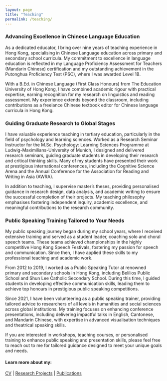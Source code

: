```yaml
---
layout: page
title: "Teaching"
permalink: /teaching/
---
```


### Advancing Excellence in Chinese Language Education
As a dedicated educator, I bring over nine years of teaching experience in Hong Kong, specialising in Chinese Language education across primary and secondary school curricula. My commitment to excellence in language education is reflected in my Language Proficiency Assessment for Teachers (Mandarin Chinese) certification and my outstanding achievement in the Putonghua Proficiency Test (PSC), where I was awarded Level 1B.

With a B.Ed. in Chinese Language (First Class Honours) from The Education University of Hong Kong, I have combined academic rigour with practical expertise, earning recognition for my research on linguistics and reading assessment. My experience extends beyond the classroom, including contributions as a freelance Chinese textbook editor for Chinese language curricula in Hong Kong.

### Guiding Graduate Research to Global Stages
I have valuable experience teaching in tertiary education, particularly in the field of psychology and learning sciences. Worked as a Research Seminar Instructor for the M.Sc. Psychology: Learning Sciences Programme at Ludwig-Maximilians-University of Munich, I designed and delivered research seminars, guiding graduate students in developing their research and critical thinking skills. Many of my students have presented their work at prestigious international conferences, including the Cognitive Science Arena and the Annual Conference for the Association for Reading and Writing in Asia (AWRA).

In addition to teaching, I supervise master’s theses, providing personalised guidance in research design, data analysis, and academic writing to ensure the successful completion of their projects. My teaching philosophy emphasises fostering independent inquiry, academic excellence, and meaningful contributions to the research community.

### Public Speaking Training Tailored to Your Needs
My public speaking journey began during my school years, where I received extensive training and served as a student leader, coaching solo and choral speech teams. These teams achieved championships in the highly competitive Hong Kong Speech Festivals, fostering my passion for speech and communication. Since then, I have applied these skills to my professional teaching and academic work.

From 2012 to 2019, I worked as a Public Speaking Tutor at renowned primary and secondary schools in Hong Kong, including Belilios Public School and Shun Lee Catholic Secondary School. During this time, I guided students in developing effective communication skills, leading them to achieve top honours in prestigious public speaking competitions.

Since 2021, I have been volunteering as a public speaking trainer, providing tailored advice to researchers of all levels in humanities and social sciences across global institutions. My training focuses on enhancing conference presentations, including delivering impactful talks in English, Cantonese, and Mandarin Chinese, with expertise in advanced visualisation techniques and theatrical speaking skills.

If you are interested in workshops, teaching courses, or personalised training to enhance public speaking and presentation skills, please feel free to reach out to me for tailored guidance designed to meet your unique goals and needs.

#### Learn more about my:
[CV](https://msleungyi.github.io/mywebsite/cv/) |
[Research Projects](https://msleungyi.github.io/mywebsite/projects/) |
[Publications](https://msleungyi.github.io/mywebsite/publications/)
